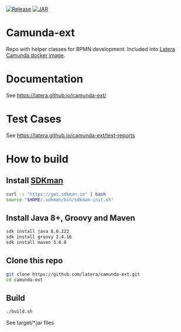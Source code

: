 [![Release](https://travis-ci.com/latera/camunda-ext.svg?branch=master)](https://travis-ci.com/latera/camunda-ext)
[![JAR](https://jitpack.io/v/latera/camunda-ext.svg)](https://jitpack.io/#latera/camunda-ext)
# Camunda-ext

Repo with helper classes for BPMN development.
Included into [Latera Camunda docker image](https://github.com/latera/camunda-docker).

# Documentation
See https://latera.github.io/camunda-ext/

# Test Cases
See https://latera.github.io/camunda-ext/test-reports

# How to build
## Install [SDKman](https://sdkman.io/install)
```bash
curl -s "https://get.sdkman.io" | bash
source "$HOME/.sdkman/bin/sdkman-init.sh"
```
## Install Java 8+, Groovy and Maven
```bash
sdk install java 8.0.222
sdk install groovy 2.4.16
sdk install maven 3.6.0
```
## Clone this repo
```bash
git clone https://github.com/latera/camunda-ext.git
cd camunda-ext
```
## Build
```bash
./build.sh
```
See target/*.jar files